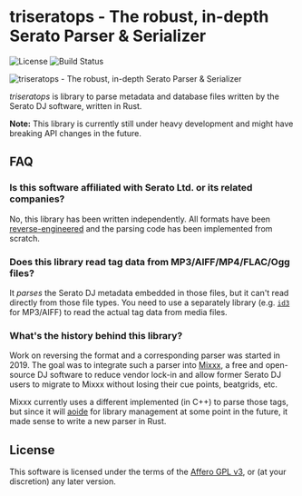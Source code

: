 # triseratops - The robust, in-depth Serato Parser & Serializer

![License](https://img.shields.io/github/license/Holzhaus/triseratops)
![Build Status](https://img.shields.io/github/checks-status/Holzhaus/triseratops/main)

![triseratops - The robust, in-depth Serato Parser & Serializer](https://raw.githubusercontent.com/Holzhaus/triseratops/main/assets/logo.svg)

*triseratops* is library to parse metadata and database files written by the Serato DJ software, written in Rust.

**Note:** This library is currently still under heavy development and might have breaking API changes in the future.

## FAQ

### Is this software affiliated with Serato Ltd. or its related companies?

No, this library has been written independently. All formats have been
[reverse-engineered](https://homepages.ruhr-uni-bochum.de/jan.holthuis/posts/reversing-seratos-geob-tags)
and the parsing code has been implemented from scratch.

### Does this library read tag data from MP3/AIFF/MP4/FLAC/Ogg files?

It *parses* the Serato DJ metadata embedded in those files, but it can't read
directly from those file types. You need to use a separately library (e.g.
[`id3`](https://crates.io/crates/id3) for MP3/AIFF) to read the actual tag data
from media files.

### What's the history behind this library?

Work on reversing the format and a corresponding parser was started in 2019.
The goal was to integrate such a parser into [Mixxx](https://mixxx.org), a free
and open-source DJ software to reduce vendor lock-in and allow former Serato
DJ users to migrate to Mixxx without losing their cue points, beatgrids, etc.

Mixxx currently uses a different implemented (in C++) to parse those tags, but
since it will [aoide](https://gitlab.com/uklotzde/aoide-rs) for library
management at some point in the future, it made sense to write a new parser in
Rust.

## License

This software is licensed under the terms of the [Affero GPL
v3](https://www.gnu.org/licenses/agpl-3.0.html), or
(at your discretion) any later version.
